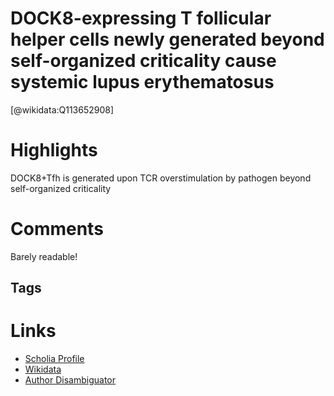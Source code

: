 
DOCK8-expressing T follicular helper cells newly generated beyond self-organized criticality cause systemic lupus erythematosus
==========
  
  [@wikidata:Q113652908]  
  

# Highlights


DOCK8+Tfh is generated upon TCR overstimulation by pathogen beyond self-organized criticality



# Comments

Barely readable!

## Tags

# Links
  
 * [Scholia Profile](https://scholia.toolforge.org/work/Q113652908)  
 * [Wikidata](https://www.wikidata.org/wiki/Q113652908)  
 * [Author Disambiguator](https://author-disambiguator.toolforge.org/work_item_oauth.php?id=Q113652908&batch_id=&match=1&author_list_id=&doit=Get+author+links+for+work)  
